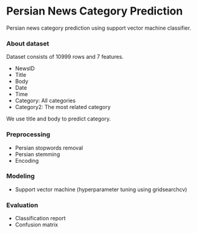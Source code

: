 # Persian News Category Prediction
Persian news category prediction using support vector machine classifier.

### About dataset
Dataset consists of 10999 rows and 7 features.
* NewsID
* Title
* Body
* Date
* Time
* Category: All categories
* Category2: The most related category
  
We use title and body to predict category.
### Preprocessing
* Persian stopwords removal
* Persian stemming
* Encoding

### Modeling
* Support vector machine (hyperparameter tuning using gridsearchcv)

### Evaluation
* Classification report
* Confusion matrix
